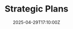 ---
title: Strategic Plans
linkTitle: Strategic Plans
date: '2025-04-29T17:10:00Z'
weight: 1
description: Strategic plans include mission statements, market analysis, short to
  long-term goals, implementation strategies, risk management, performance metrics,
  and a focus on sustainable marketing in the space industry, emphasizing eco-conscious
  practices and specialized expertise.
draft: false
ref: strategic-plans
---
